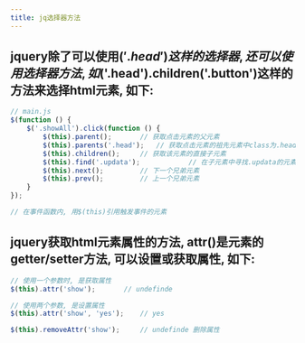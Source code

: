 ```yaml
---
title: jq选择器方法
---
```


## jquery除了可以使用$('.head')这样的选择器, 还可以使用选择器方法, 如$('.head').children('.button')这样的方法来选择html元素, 如下:
```javascript
// main.js
$(function () {
	$('.showAll').click(function () {
		$(this).parent();		// 获取点击元素的父元素
		$(this).parents('.head');	// 获取点击元素的祖先元素中class为.head的元素
		$(this).children();		// 获取该元素的直接子元素
		$(this).find('.updata');			// 在子元素中寻找.updata的元素
		$(this).next();			// 下一个兄弟元素
		$(this).prev();			// 上一个兄弟元素
	}
});

// 在事件函数内, 用$(this)引用触发事件的元素
```

## jquery获取html元素属性的方法, attr()是元素的getter/setter方法, 可以设置或获取属性, 如下:
```javascript
// 使用一个参数时, 是获取属性
$(this).attr('show');		// undefinde

// 使用两个参数, 是设置属性
$(this).attr('show', 'yes');	// yes

$(this).removeAttr('show');		// undefinde 删除属性
```
